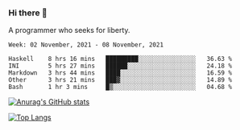 ### Hi there 👋

<!--
**shejialuo/shejialuo** is a ✨ _special_ ✨ repository because its `README.md` (this file) appears on your GitHub profile.

Here are some ideas to get you started:

- 🔭 I’m currently working on ...
- 🌱 I’m currently learning ...
- 👯 I’m looking to collaborate on ...
- 🤔 I’m looking for help with ...
- 💬 Ask me about ...
- 📫 How to reach me: ...
- 😄 Pronouns: ...
- ⚡ Fun fact: ...
-->

A programmer who seeks for liberty.

<!--START_SECTION:waka-->
```text
Week: 02 November, 2021 - 08 November, 2021

Haskell    8 hrs 16 mins   █████████░░░░░░░░░░░░░░░░   36.63 % 
INI        5 hrs 27 mins   ██████░░░░░░░░░░░░░░░░░░░   24.18 % 
Markdown   3 hrs 44 mins   ████░░░░░░░░░░░░░░░░░░░░░   16.59 % 
Other      3 hrs 21 mins   ███▓░░░░░░░░░░░░░░░░░░░░░   14.89 % 
Bash       1 hr 3 mins     █▒░░░░░░░░░░░░░░░░░░░░░░░   04.68 % 
```
<!--END_SECTION:waka-->

[![Anurag's GitHub stats](https://github-readme-stats.vercel.app/api?username=shejialuo&show_icons=true&theme=dracula)](https://github.com/anuraghazra/github-readme-stats)

[![Top Langs](https://github-readme-stats.vercel.app/api/top-langs/?username=shejialuo&layout=compact)](https://github.com/anuraghazra/github-readme-stats)

